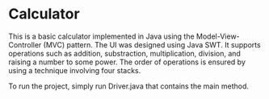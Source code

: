 # Calculator
This is a basic calculator implemented in Java using the Model-View-Controller (MVC) pattern. The UI was designed using Java SWT. 
It supports operations such as addition, substraction, multiplication, division, and raising a number to some power. 
The order of operations is ensured by using a technique involving four stacks.

To run the project, simply run Driver.java that contains the main method.
